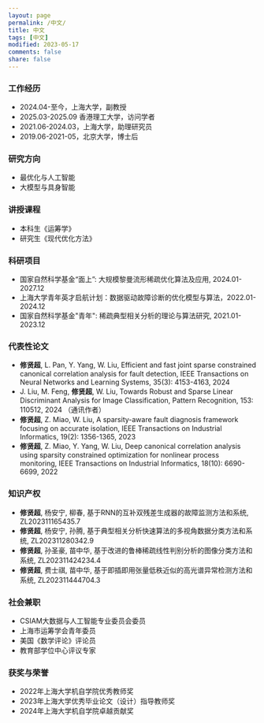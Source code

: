 ```yaml
---
layout: page
permalink: /中文/
title: 中文
tags: [中文]
modified: 2023-05-17 
comments: false
share: false
---
```




### 工作经历
* 2024.04-至今，上海大学，副教授 <br>
* 2025.03-2025.09 香港理工大学，访问学者 <br>
* 2021.06-2024.03，上海大学，助理研究员 <br>
* 2019.06-2021-05，北京大学，博士后 <br>


### 研究方向
* 最优化与人工智能 <br>
* 大模型与具身智能 <br>

### 讲授课程
* 本科生《运筹学》 <br>
* 研究生《现代优化方法》 <br>


### 科研项目
* 国家自然科学基金“面上”: 大规模黎曼流形稀疏优化算法及应用, 2024.01-2027.12 <br>
* 上海大学青年英才启航计划：数据驱动故障诊断的优化模型与算法，2022.01-2024.12 <br>
* 国家自然科学基金"青年": 稀疏典型相关分析的理论与算法研究, 2021.01-2023.12 <br>


### 代表性论文
* <b>修贤超</b>, L. Pan, Y. Yang, W. Liu, Efficient and fast joint sparse constrained canonical correlation analysis for fault detection, IEEE Transactions on Neural Networks and Learning Systems, 35(3): 4153-4163, 2024<br>
* J. Liu, M. Feng, <b>修贤超</b>, W. Liu, Towards Robust and Sparse Linear Discriminant Analysis for Image Classification, Pattern Recognition, 153: 110512, 2024 （通讯作者）<br>
* <b>修贤超</b>, Z. Miao, W. Liu, A sparsity-aware fault diagnosis framework focusing on accurate isolation, IEEE Transactions on Industrial Informatics, 19(2): 1356-1365, 2023 <br>
* <b>修贤超</b>, Z. Miao, Y. Yang, W. Liu, Deep canonical correlation analysis using sparsity constrained optimization for nonlinear process monitoring, IEEE Transactions on Industrial Informatics, 18(10): 6690-6699, 2022 <br>



### 知识产权
* <b>修贤超</b>, 杨安宁, 柳春, 基于RNN的互补双残差生成器的故障监测方法和系统, ZL202311165435.7 <br>
* <b>修贤超</b>, 杨安宁, 孙腾, 基于典型相关分析快速算法的多视角数据分类方法和系统, ZL202311280342.9 <br>
* <b>修贤超</b>, 孙圣豪, 苗中华, 基于改进的鲁棒稀疏线性判别分析的图像分类方法和系统, ZL202311424234.4 <br>
* <b>修贤超</b>, 费士祺, 苗中华, 基于即插即用张量低秩近似的高光谱异常检测方法和系统, ZL202311444704.3 <br>


### 社会兼职
* CSIAM大数据与人工智能专业委员会委员<br>
* 上海市运筹学会青年委员 <br>
* 美国《数学评论》评论员 <br>
* 教育部学位中心评议专家 <br>


### 获奖与荣誉
* 2022年上海大学机自学院优秀教师奖<br>
* 2023年上海大学优秀毕业论文（设计）指导教师奖<br>
* 2024年上海大学机自学院卓越贡献奖<br>


